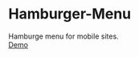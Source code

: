 # Hamburger-Menu
Hamburge menu for mobile sites. <br>
<a href="https://eserdinyo.github.io/hamburger/" target="_blank">Demo</a>

